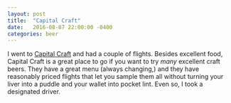 ```yaml
---
layout: post
title:  "Capital Craft"
date:   2016-08-07 22:00:00 -0400
categories: beer
---
```

I went to [Capital Craft](http://capitalcraftnj.com/) and had a couple of flights. Besides excellent food, Capital Craft is a great place to go if you want to try _many_ excellent craft beers. They have a great menu (always changing,) and they have reasonably priced flights that let you sample them all without turning your liver into a puddle and your wallet into pocket lint. Even so, I took a designated driver.













